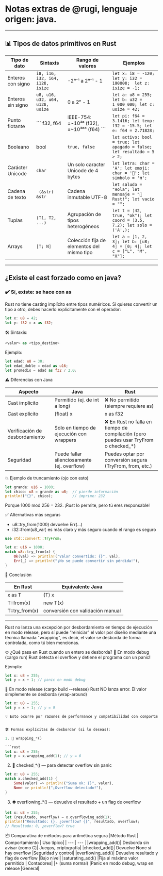 # Notas extras de @rugi, lenguaje origen: java.
-------

## 📊 Tipos de datos primitivos en Rust
|Tipo de dato|	Sintaxis	| Rango de valores	| Ejemplos|
| --- | ---- | -----| ---- |
|Enteros con signo | ``` i8, i16, i32, i64, i128, isize ```|	-2ⁿ⁻¹ a 2ⁿ⁻¹ - 1	 | ``` let x: i8 = -120; let y: i32 = 100000;  let z: isize = -1; ``` |
|Enteros sin signo | ``` u8, u16, u32, u64, u128, usize  ``` |	0 a 2ⁿ - 1 |```	let a: u8 = 255; let b: u32 = 1_000_000; let c: usize = 42; ``` |
|Punto flotante | ``` f32, f64 |	IEEE-754: ±~10³⁸ (f32), ±~10³⁰⁸ (f64)  ``` |```	let pi: f64 = 3.1416; let temp: f32 = -15.5; let e: f64 = 2.71828; ``` |
|Booleano |	bool |	 ``` true, false  ``` | ```	let activo: bool = true; let apagado = false; let resultado = 5 > 2; ``` |
|Carácter Unicode |	 ``` char  ``` | Un solo caracter Unicode de 4 bytes | ``` let letra: char = 'A'; let emoji: char = '🚀'; let simbolo = 'π'; ``` |
|Cadena de texto | ```  (&str)	&str  ``` |	Cadena inmutable UTF-8 | ``` let saludo = "Hola"; let mensaje = "🦀 Rust!"; let vacio = "";  ```|
|Tuplas | ``` (T1, T2, ...)	  ``` | Agrupación de tipos heterogéneos	| ``` let t = (42, true, "ok"); let coord = (3.5, 7.2); let solo = ('A',); ``` |
|Arrays |	``` [T; N]   ```|	Colección fija de elementos del mismo tipo | ``` let a = [1, 2, 3]; let b: [u8; 4] = [0; 4]; let c = ["L", "M", "X"];  ```|

-------

## ¿Existe el cast forzado como en java?

### ✔️ Sí, existe: se hace con as
Rust no tiene casting implícito entre tipos numéricos. Si quieres convertir un tipo a otro, debes hacerlo explícitamente con el operador:

```rust
let x: u8 = 42;
let y: f32 = x as f32;
```

🛠️ Sintaxis:

```rust
<valor> as <tipo_destino>
```

Ejemplo:
```rust
let edad: u8 = 30;
let edad_doble = edad as u16;
let promedio = edad as f32 / 2.0;
```

⚠️ Diferencias con Java

| Aspecto |	Java	| Rust |
| --- |----| ---- | 
| Cast implícito	| Permitido (ej. de int a long) |	❌ No permitido (siempre requiere as)|
| Cast explícito	 | (float) x	|x as f32|
| Verificación de desbordamiento |	Solo en tiempo de ejecución con wrappers|	❌ En Rust no falla en tiempo de compilación (pero puedes usar TryFrom o checked_*)|
| Seguridad	| Puede fallar silenciosamente (ej. overflow) |	Puedes optar por conversión segura (TryFrom, from, etc.) |

💥 Ejemplo de truncamiento (ojo con esto)

```rust
let grande: u16 = 1000;
let chico: u8 = grande as u8;  // pierde información
println!("{}", chico);         // imprime: 232
```

Porque 1000 mod 256 = 232. ¡Rust lo permite, pero tú eres responsable!

✅ Alternativas más seguras

* u8::try_from(1000) devuelve Err(...)
* i32::from(u8_var) es más claro y más seguro cuando el rango es seguro

```rust
use std::convert::TryFrom;

let x: u16 = 1000;
match u8::try_from(x) {
    Ok(val) => println!("Valor convertido: {}", val),
    Err(_) => println!("¡No se puede convertir sin pérdida!"),
}
```

🦀 Conclusión

| En Rust	| Equivalente Java| 
|  --- | ---- |  
| x as T	 |  (T) x | 
| T::from(x)	|  new T(x) | 
| T::try_from(x) | 	conversión con validación manual | 

----

Rust no lanza una excepción por desbordamiento en tiempo de ejecución en modo release, pero sí puede “reiniciar” el valor por diseño mediante una técnica llamada "wrapping", es decir, el valor se desborda de forma controlada, como tú bien mencionas.

⚙️ ¿Qué pasa en Rust cuando un entero se desborda?
🧪 En modo debug (cargo run)
Rust detecta el overflow y detiene el programa con un panic!

Ejemplo:

```rust 
let x: u8 = 255;
let y = x + 1; // panic en modo debug
```

🚀 En modo release (cargo build --release)
Rust NO lanza error. El valor simplemente se desborda (wrap-around)

```rust
let x: u8 = 255;
let y = x + 1; // y = 0

💡 Esto ocurre por razones de performance y compatibilidad con comportamiento de bajo nivel.


🛠️ Formas explícitas de desbordar (si lo deseas):

1. 🔁 wrapping_*()

```rust
let x: u8 = 255;
let y = x.wrapping_add(1); // y = 0
```

2. 📏 checked_*() — para detectar overflow sin panic

```rust
let x: u8 = 255;
match x.checked_add(1) {
    Some(valor) => println!("Suma ok: {}", valor),
    None => println!("¡Overflow detectado!"),
}
```

3. ⛔ overflowing_*() — devuelve el resultado + un flag de overflow

```rust
let x: u8 = 255;
let (resultado, overflow) = x.overflowing_add(1);
println!("Resultado: {}, ¿overflow? {}", resultado, overflow);
// Resultado: 0, ¿overflow? true
```

📦 Comparativa de métodos para aritmética segura
|Método Rust |	Comportamiento |	Uso típico|
| --- | --- |
|wrapping_add()|	Desborda sin avisar (como C)|	Juegos, criptografía|
|checked_add()|	Devuelve None si hay overflow	|Seguridad y control|
|overflowing_add()|	Devuelve resultado y flag de overflow	|Bajo nivel|
|saturating_add()	|Fija al máximo valor permitido	| Contadores|
|+ (suma normal)	|Panic en modo debug, wrap en release	|General|
